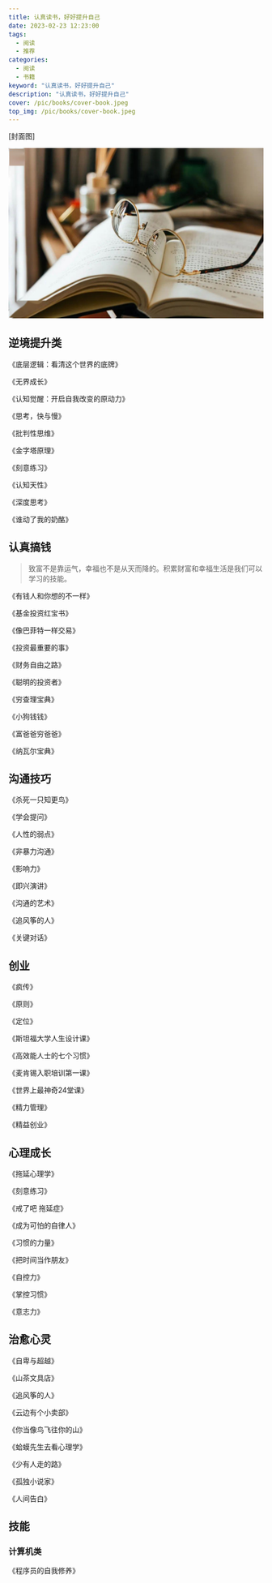 ```yaml
---
title: 认真读书，好好提升自己
date: 2023-02-23 12:23:00
tags: 
  - 阅读
  - 推荐
categories: 
  - 阅读
  - 书籍
keyword: "认真读书，好好提升自己"
description: "认真读书，好好提升自己"
cover: /pic/books/cover-book.jpeg
top_img: /pic/books/cover-book.jpeg
---
```


[封面图]

![封面图](../pic/books/cover-book.jpeg)

## 逆境提升类

《底层逻辑：看清这个世界的底牌》

《无界成长》

《认知觉醒：开启自我改变的原动力》

《思考，快与慢》

《批判性思维》

《金字塔原理》

《刻意练习》

《认知天性》

《深度思考》

《谁动了我的奶酪》


## 认真搞钱
> 致富不是靠运气，幸福也不是从天而降的。积累财富和幸福生活是我们可以学习的技能。


《有钱人和你想的不一样》

《基金投资红宝书》

《像巴菲特一样交易》

《投资最重要的事》

《财务自由之路》

《聪明的投资者》

《穷查理宝典》

《小狗钱钱》

《富爸爸穷爸爸》

《纳瓦尔宝典》

## 沟通技巧

《杀死一只知更鸟》

《学会提问》

《人性的弱点》

《非暴力沟通》

《影响力》

《即兴演讲》

《沟通的艺术》

《追风筝的人》

《关键对话》

## 创业

《疯传》

《原则》

《定位》

《斯坦福大学人生设计课》

《高效能人士的七个习惯》

《麦肯锡入职培训第一课》

《世界上最神奇24堂课》

《精力管理》

《精益创业》

## 心理成长

《拖延心理学》

《刻意练习》

《戒了吧 拖延症》

《成为可怕的自律人》

《习惯的力量》

《把时间当作朋友》

《自控力》

《掌控习惯》

《意志力》

## 治愈心灵

《自卑与超越》

《山茶文具店》

《追风筝的人》

《云边有个小卖部》

《你当像鸟飞往你的山》

《蛤蟆先生去看心理学》

《少有人走的路》

《孤独小说家》

《人间告白》


## 技能

### 计算机类

《程序员的自我修养》